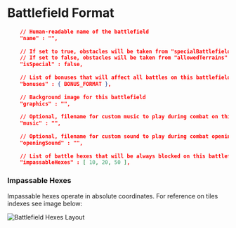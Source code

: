 # Battlefield Format

```json
	// Human-readable name of the battlefield
	"name" : "",
	
	// If set to true, obstacles will be taken from "specialBattlefields" property of an obstacle
	// If set to false, obstacles will be taken from "allowedTerrains" instead
	"isSpecial" : false,
	
	// List of bonuses that will affect all battles on this battlefield
	"bonuses" : { BONUS_FORMAT },
	
	// Background image for this battlefield
	"graphics" : "",
	
	// Optional, filename for custom music to play during combat on this terrain
	"music" : "",
	
	// Optional, filename for custom sound to play during combat opening on this terrain
	"openingSound" : "",
	
	// List of battle hexes that will be always blocked on this battlefield (e.g. ship to ship battles)
	"impassableHexes" : [ 10, 20, 50 ],
```

### Impassable Hexes

Impassable hexes operate in absolute coordinates. For reference on tiles indexes see image below:

![Battlefield Hexes Layout](../images/Battle_Field_Hexes.svg)

